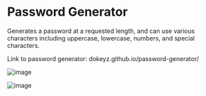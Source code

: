 # Password Generator

Generates a password at a requested length, and can use various characters including uppercase, lowercase, numbers, and special characters.

Link to password generator: dokeyz.github.io/password-generator/

![image](https://user-images.githubusercontent.com/106937623/176815054-07f12d2f-e326-46b6-9342-f52d53c12c56.png)

![image](https://user-images.githubusercontent.com/106937623/176819167-2a29f5a3-5f94-4ef5-b13d-a60c4492fabd.png)
